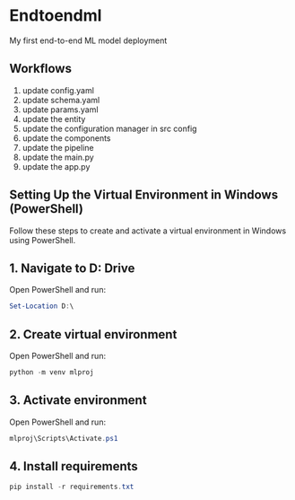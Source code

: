 # Endtoendml
My first end-to-end ML model deployment 

## Workflows

1. update config.yaml
2. update schema.yaml
3. update params.yaml
4. update the entity
5. update the configuration manager in src config
6. update the components
7. update the pipeline
8. update the main.py
9. update the app.py

## Setting Up the Virtual Environment in Windows (PowerShell)

Follow these steps to create and activate a virtual environment in Windows using PowerShell.

## 1. Navigate to D: Drive
Open PowerShell and run:
```powershell
Set-Location D:\
```

## 2. Create virtual environment
Open PowerShell and run:
```powershell
python -m venv mlproj
```

## 3. Activate environment
Open PowerShell and run:
```powershell
mlproj\Scripts\Activate.ps1
```

## 4. Install requirements
```powershell
pip install -r requirements.txt
```